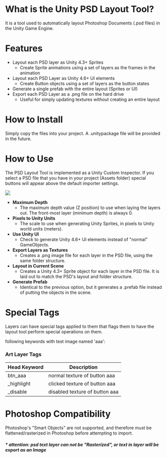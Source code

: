 What is the Unity PSD Layout Tool?
==================================

It is a tool used to automatically layout Photoshop Documents (.psd files) in the Unity Game Engine. 

Features
========
* Layout each PSD layer as Unity 4.3+ Sprites
  * Create Sprite animations using a set of layers as the frames in the animation
* Layout each PSD Layer as Unity 4.6+ UI elements
  * Create Button objects using a set of layers as the button states
* Generate a single prefab with the entire layout (Sprites or UI)
* Export each PSD Layer as a .png file on the hard drive
  * Useful for simply updating textures without creating an entire layout

How to Install
==============
Simply copy the files into your project.  A .unitypackage file will be provided in the future.

How to Use
==========
The PSD Layout Tool is implemented as a Unity Custom Inspector.  If you select a PSD file that you have in your project (Assets folder) special buttons will appear above the default importer settings.

![](screenshots/inspector.png?raw=true)

* **Maximum Depth**
  * The maximum depth value (Z position) to use when laying the layers out.  The front-most layer (minimum depth) is always 0.
* **Pixels to Unity Units**
  * The scale to use when generating Unity Sprites, in pixels to Unity world units (meters).
* **Use Unity UI**
  * Check to generate Unity 4.6+ UI elements instead of "normal" GameObjects.
* **Export Layers as Textures**
  * Creates a .png image file for each layer in the PSD file, using the same folder structure.
* **Layout in Current Scene**
  * Creates a Unity 4.3+ Sprite object for each layer in the PSD file.  It is laid out to match the PSD's layout and folder structure.
* **Generate Prefab**
  * Identical to the previous option, but it generates a .prefab file instead of putting the objects in the scene.

Special Tags
==========
Layers can have special tags applied to them that flags them to have the layout tool perform special operations on them.

following keywords with test image named 'aaa':

### Art Layer Tags ###

|       Head Keyword          | Description |
| -----------------   | ----------- |
|  btn_aaa    |  normal texture of button aaa     |
|  _highlight  |  clicked texture of button aaa  | 
|  _disable  |  disabled texture of button aaa  |  

Photoshop Compatibility
=======================
Photoshop's "Smart Objects" are not supported, and therefore must be flattened/rasterized in Photoshop before attempting to import.

##### * attention: psd text layer can not be "Rasterized", or text in  layer will be export as an Image

